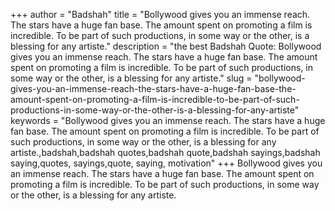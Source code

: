 +++
author = "Badshah"
title = "Bollywood gives you an immense reach. The stars have a huge fan base. The amount spent on promoting a film is incredible. To be part of such productions, in some way or the other, is a blessing for any artiste."
description = "the best Badshah Quote: Bollywood gives you an immense reach. The stars have a huge fan base. The amount spent on promoting a film is incredible. To be part of such productions, in some way or the other, is a blessing for any artiste."
slug = "bollywood-gives-you-an-immense-reach-the-stars-have-a-huge-fan-base-the-amount-spent-on-promoting-a-film-is-incredible-to-be-part-of-such-productions-in-some-way-or-the-other-is-a-blessing-for-any-artiste"
keywords = "Bollywood gives you an immense reach. The stars have a huge fan base. The amount spent on promoting a film is incredible. To be part of such productions, in some way or the other, is a blessing for any artiste.,badshah,badshah quotes,badshah quote,badshah sayings,badshah saying,quotes, sayings,quote, saying, motivation"
+++
Bollywood gives you an immense reach. The stars have a huge fan base. The amount spent on promoting a film is incredible. To be part of such productions, in some way or the other, is a blessing for any artiste.
